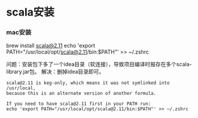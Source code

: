 # scala安装

### mac安装
brew install scala@2.11
echo 'export PATH="/usr/local/opt/scala@2.11/bin:$PATH"' >> ~/.zshrc

问题：安装包下多了一个idea目录（软连接），导致项目编译时报存在多个scala-library.jar包。
解决：删掉idea目录即可。

	scala@2.11 is keg-only, which means it was not symlinked into /usr/local,
	because this is an alternate version of another formula.

	If you need to have scala@2.11 first in your PATH run:
 	echo 'export PATH="/usr/local/opt/scala@2.11/bin:$PATH"' >> ~/.zshrc
